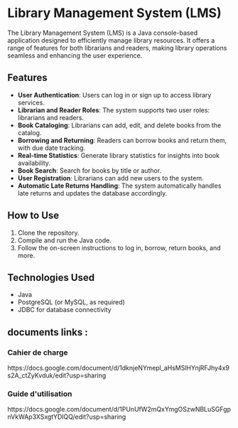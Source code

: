 # Library Management System (LMS)

The Library Management System (LMS) is a Java console-based application designed to efficiently manage library resources. It offers a range of features for both librarians and readers, making library operations seamless and enhancing the user experience.

## Features

- **User Authentication**: Users can log in or sign up to access library services.
- **Librarian and Reader Roles**: The system supports two user roles: librarians and readers.
- **Book Cataloging**: Librarians can add, edit, and delete books from the catalog.
- **Borrowing and Returning**: Readers can borrow books and return them, with due date tracking.
- **Real-time Statistics**: Generate library statistics for insights into book availability.
- **Book Search**: Search for books by title or author.
- **User Registration**: Librarians can add new users to the system.
- **Automatic Late Returns Handling**: The system automatically handles late returns and updates the database accordingly.

## How to Use

1. Clone the repository.
2. Compile and run the Java code.
3. Follow the on-screen instructions to log in, borrow, return books, and more.

## Technologies Used

- Java
- PostgreSQL (or MySQL, as required)
- JDBC for database connectivity


<h2>documents links :</h2> 

<h3>Cahier de charge</h3>
https://docs.google.com/document/d/1dknjeNYmepl_aHsMSlHYnjRFJhy4x9s2A_ctZyKvduk/edit?usp=sharing

<h3>Guide d'utilisation</h3>
https://docs.google.com/document/d/1PUnUfW2mQxYmgOSzwNBLuSGFgpnVkWAp3XSxgtYDlQQ/edit?usp=sharing
